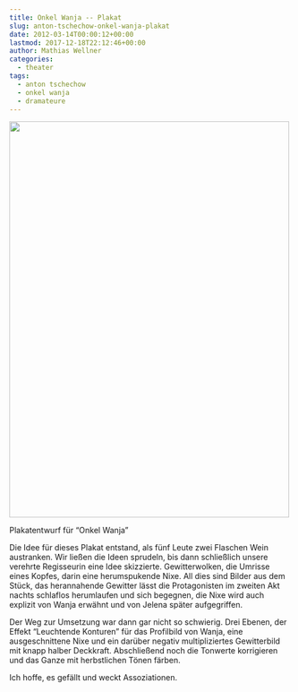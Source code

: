 ```yaml
---
title: Onkel Wanja -- Plakat
slug: anton-tschechow-onkel-wanja-plakat
date: 2012-03-14T00:00:12+00:00
lastmod: 2017-12-18T22:12:46+00:00
author: Mathias Wellner
categories:
  - theater
tags:
  - anton tschechow
  - onkel wanja
  - dramateure
---
```

<div style="width: 510px" class="wp-caption aligncenter">
  <img src="https://lh4.googleusercontent.com/-qeSHV-LBjUQ/T1_BV-5FJxI/AAAAAAAAAV4/U27ynAGVT_Y/s800/plakat.jpg" height="707" width="500" />
  
  <p class="wp-caption-text">
    Plakatentwurf für &#8220;Onkel Wanja&#8221;<br />
  </p>
</div>

Die Idee für dieses Plakat entstand, als fünf Leute zwei Flaschen Wein austranken. Wir ließen die Ideen sprudeln, bis dann schließlich unsere verehrte Regisseurin eine Idee skizzierte. Gewitterwolken, die Umrisse eines Kopfes, darin eine herumspukende Nixe. All dies sind Bilder aus dem Stück, das herannahende Gewitter lässt die Protagonisten im zweiten Akt nachts schlaflos herumlaufen und sich begegnen, die Nixe wird auch explizit von Wanja erwähnt und von Jelena später aufgegriffen. 

Der Weg zur Umsetzung war dann gar nicht so schwierig. Drei Ebenen, der Effekt &#8220;Leuchtende Konturen&#8221; für das Profilbild von Wanja, eine ausgeschnittene Nixe und ein darüber negativ multipliziertes Gewitterbild mit knapp halber Deckkraft. Abschließend noch die Tonwerte korrigieren und das Ganze mit herbstlichen Tönen färben. 

Ich hoffe, es gefällt und weckt Assoziationen.